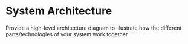 # System Architecture

Provide a high-level architecture diagram to illustrate how the different parts/technologies of your system work together
